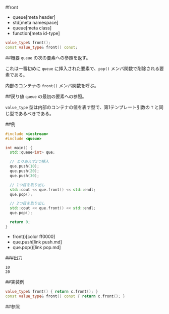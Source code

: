 #front
* queue[meta header]
* std[meta namespace]
* queue[meta class]
* function[meta id-type]

```cpp
value_type& front();
const value_type& front() const;
```

##概要
`queue` の次の要素への参照を返す。

これは一番初めに `queue` に挿入された要素で、`pop()` メンバ関数で削除される要素である。

内部のコンテナの `front()` メンバ関数を呼ぶ。


##戻り値
`queue` の最初の要素への参照。

`value_type` 型は内部のコンテナの値を表す型で、第1テンプレート引数の `T` と同じ型であるべきである。


##例
```cpp
#include <iostream>
#include <queue>

int main() {
  std::queue<int> que;

  // とりあえず3つ挿入
  que.push(10);
  que.push(20);
  que.push(30);

  // 1つ目を取り出し
  std::cout << que.front() << std::endl;
  que.pop();

  // 2つ目を取り出し
  std::cout << que.front() << std::endl;
  que.pop();

  return 0;
}
```
* front()[color ff0000]
* que.push[link push.md]
* que.pop()[link pop.md]

###出力
```
10
20
```

##実装例

```cpp
value_type& front() { return c.front(); }
const value_type& front() const { return c.front(); }
```

##参照

